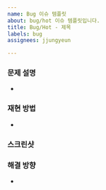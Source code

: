 ```yaml
---
name: Bug 이슈 템플릿
about: bug/hot 이슈 템플릿입니다.
title: Bug/Hot - 제목
labels: bug
assignees: jjungyeun

---
```


### 문제 설명
- 

### 재현 방법
- 

### 스크린샷


### 해결 방향
-
